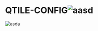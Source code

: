 # QTILE-CONFIG![aasd](https://user-images.githubusercontent.com/80495650/166159315-a8637caa-3cc2-4af2-a129-42d7b76f445b.png)
![asda](https://user-images.githubusercontent.com/80495650/166162051-82a1bfa0-90fc-47f7-945a-ed148c8ac4f6.png)
